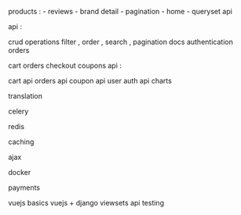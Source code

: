 products : - reviews - brand detail - pagination - home - queryset api

api :

crud operations
filter , order , search , pagination
docs
authentication
orders

cart
orders
checkout
coupons
api :

cart api
orders api
coupon api
user auth api
charts

translation

celery

redis

caching

ajax

docker

payments

vuejs basics
vuejs + django
viewsets api
testing